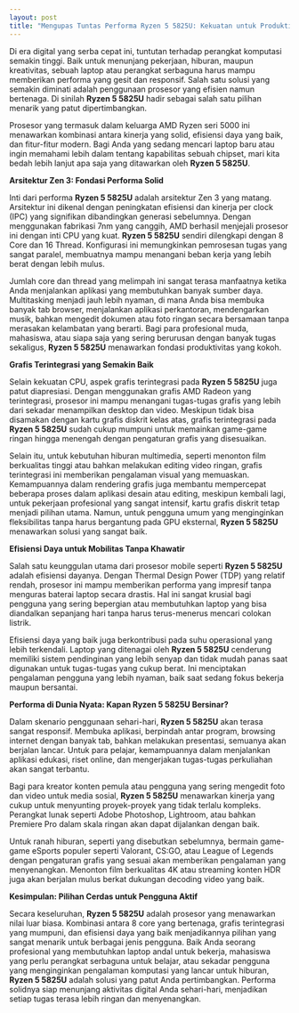 ```yaml
---
layout: post
title: "Mengupas Tuntas Performa Ryzen 5 5825U: Kekuatan untuk Produktivitas dan Hiburan"
---
```


Di era digital yang serba cepat ini, tuntutan terhadap perangkat komputasi semakin tinggi. Baik untuk menunjang pekerjaan, hiburan, maupun kreativitas, sebuah laptop atau perangkat serbaguna harus mampu memberikan performa yang gesit dan responsif. Salah satu solusi yang semakin diminati adalah penggunaan prosesor yang efisien namun bertenaga. Di sinilah **Ryzen 5 5825U** hadir sebagai salah satu pilihan menarik yang patut dipertimbangkan.

Prosesor yang termasuk dalam keluarga AMD Ryzen seri 5000 ini menawarkan kombinasi antara kinerja yang solid, efisiensi daya yang baik, dan fitur-fitur modern. Bagi Anda yang sedang mencari laptop baru atau ingin memahami lebih dalam tentang kapabilitas sebuah chipset, mari kita bedah lebih lanjut apa saja yang ditawarkan oleh **Ryzen 5 5825U**.

**Arsitektur Zen 3: Fondasi Performa Solid**

Inti dari performa **Ryzen 5 5825U** adalah arsitektur Zen 3 yang matang. Arsitektur ini dikenal dengan peningkatan efisiensi dan kinerja per clock (IPC) yang signifikan dibandingkan generasi sebelumnya. Dengan menggunakan fabrikasi 7nm yang canggih, AMD berhasil menjejali prosesor ini dengan inti CPU yang kuat. **Ryzen 5 5825U** sendiri dilengkapi dengan 8 Core dan 16 Thread. Konfigurasi ini memungkinkan pemrosesan tugas yang sangat paralel, membuatnya mampu menangani beban kerja yang lebih berat dengan lebih mulus.

Jumlah core dan thread yang melimpah ini sangat terasa manfaatnya ketika Anda menjalankan aplikasi yang membutuhkan banyak sumber daya. Multitasking menjadi jauh lebih nyaman, di mana Anda bisa membuka banyak tab browser, menjalankan aplikasi perkantoran, mendengarkan musik, bahkan mengedit dokumen atau foto ringan secara bersamaan tanpa merasakan kelambatan yang berarti. Bagi para profesional muda, mahasiswa, atau siapa saja yang sering berurusan dengan banyak tugas sekaligus, **Ryzen 5 5825U** menawarkan fondasi produktivitas yang kokoh.

**Grafis Terintegrasi yang Semakin Baik**

Selain kekuatan CPU, aspek grafis terintegrasi pada **Ryzen 5 5825U** juga patut diapresiasi. Dengan menggunakan grafis AMD Radeon yang terintegrasi, prosesor ini mampu menangani tugas-tugas grafis yang lebih dari sekadar menampilkan desktop dan video. Meskipun tidak bisa disamakan dengan kartu grafis diskrit kelas atas, grafis terintegrasi pada **Ryzen 5 5825U** sudah cukup mumpuni untuk memainkan game-game ringan hingga menengah dengan pengaturan grafis yang disesuaikan.

Selain itu, untuk kebutuhan hiburan multimedia, seperti menonton film berkualitas tinggi atau bahkan melakukan editing video ringan, grafis terintegrasi ini memberikan pengalaman visual yang memuaskan. Kemampuannya dalam rendering grafis juga membantu mempercepat beberapa proses dalam aplikasi desain atau editing, meskipun kembali lagi, untuk pekerjaan profesional yang sangat intensif, kartu grafis diskrit tetap menjadi pilihan utama. Namun, untuk pengguna umum yang menginginkan fleksibilitas tanpa harus bergantung pada GPU eksternal, **Ryzen 5 5825U** menawarkan solusi yang sangat baik.

**Efisiensi Daya untuk Mobilitas Tanpa Khawatir**

Salah satu keunggulan utama dari prosesor mobile seperti **Ryzen 5 5825U** adalah efisiensi dayanya. Dengan Thermal Design Power (TDP) yang relatif rendah, prosesor ini mampu memberikan performa yang impresif tanpa menguras baterai laptop secara drastis. Hal ini sangat krusial bagi pengguna yang sering bepergian atau membutuhkan laptop yang bisa diandalkan sepanjang hari tanpa harus terus-menerus mencari colokan listrik.

Efisiensi daya yang baik juga berkontribusi pada suhu operasional yang lebih terkendali. Laptop yang ditenagai oleh **Ryzen 5 5825U** cenderung memiliki sistem pendinginan yang lebih senyap dan tidak mudah panas saat digunakan untuk tugas-tugas yang cukup berat. Ini menciptakan pengalaman pengguna yang lebih nyaman, baik saat sedang fokus bekerja maupun bersantai.

**Performa di Dunia Nyata: Kapan **Ryzen 5 5825U** Bersinar?**

Dalam skenario penggunaan sehari-hari, **Ryzen 5 5825U** akan terasa sangat responsif. Membuka aplikasi, berpindah antar program, browsing internet dengan banyak tab, bahkan melakukan presentasi, semuanya akan berjalan lancar. Untuk para pelajar, kemampuannya dalam menjalankan aplikasi edukasi, riset online, dan mengerjakan tugas-tugas perkuliahan akan sangat terbantu.

Bagi para kreator konten pemula atau pengguna yang sering mengedit foto dan video untuk media sosial, **Ryzen 5 5825U** menawarkan kinerja yang cukup untuk menyunting proyek-proyek yang tidak terlalu kompleks. Perangkat lunak seperti Adobe Photoshop, Lightroom, atau bahkan Premiere Pro dalam skala ringan akan dapat dijalankan dengan baik.

Untuk ranah hiburan, seperti yang disebutkan sebelumnya, bermain game-game eSports populer seperti Valorant, CS:GO, atau League of Legends dengan pengaturan grafis yang sesuai akan memberikan pengalaman yang menyenangkan. Menonton film berkualitas 4K atau streaming konten HDR juga akan berjalan mulus berkat dukungan decoding video yang baik.

**Kesimpulan: Pilihan Cerdas untuk Pengguna Aktif**

Secara keseluruhan, **Ryzen 5 5825U** adalah prosesor yang menawarkan nilai luar biasa. Kombinasi antara 8 core yang bertenaga, grafis terintegrasi yang mumpuni, dan efisiensi daya yang baik menjadikannya pilihan yang sangat menarik untuk berbagai jenis pengguna. Baik Anda seorang profesional yang membutuhkan laptop andal untuk bekerja, mahasiswa yang perlu perangkat serbaguna untuk belajar, atau sekadar pengguna yang menginginkan pengalaman komputasi yang lancar untuk hiburan, **Ryzen 5 5825U** adalah solusi yang patut Anda pertimbangkan. Performa solidnya siap menunjang aktivitas digital Anda sehari-hari, menjadikan setiap tugas terasa lebih ringan dan menyenangkan.
